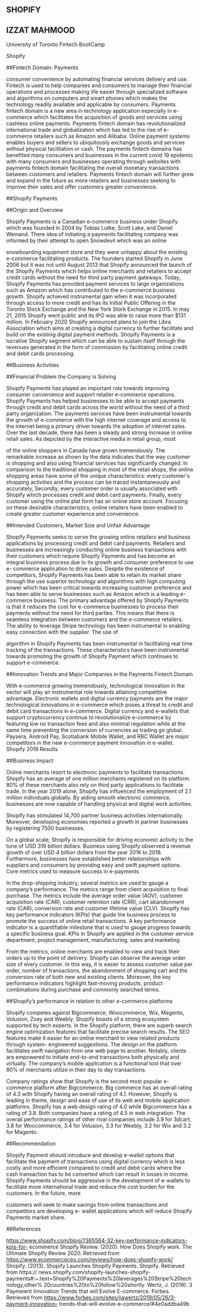 ## SHOPIFY

## IZZAT MAHMOOD
University of Toronto Fintech BootCamp

Shopify

##Fintech Domain: Payments

consumer convenience by automating financial services delivery and use. Fintech is used to help
companies and consumers to manage their financial operations and processes making life easier
through specialized software and algorithms on computers and smart phones which makes the
technology readily available and applicable by consumers. Payments fintech domain is a new
area in technology application especially in e-commerce which facilitates the acquisition of
goods and services using cashless online payments. Payments fintech domain has
revolutionalized international trade and globalization which has led to the rise of e-commerce
retailers such as Amazon and Alibaba. Online payment systems enables buyers and sellers to
ubiquitously exchange goods and services without physical facilitation or cash. The payments
fintech domains has benefited many consumers and businesses in the current covid 19 epidemic
with many consumers and businesses operating through websites with payments fintech domain
facilitating the overall monetary transactions between customers and retailers. Payments fintech
domain will further grow and expand in the future as more retailers and businesses seeking to
improve their sales and offer customers greater convenience.

##Shopify Payments

##Origin and Overview

Shopify Payments is a Canadian e-commerce business under Shopify which was founded
in 2004 by Tobias Lutke, Scott Lake, and Daniel Weinand. There idea of initiating a payments
facilitating company was informed by their attempt to open Snowdevil which was an online


snowboarding equipment store and they were unhappy about the existing e-commerce
facilitating products. The founders started Shopify in June 2006 but it was not until August 2013
that Shopify announced the launch of the Shopify Payments which helps online merchants and
retailers to accept credit cards without the need for third party payment gateways. Today, Shopify
Payments has provided payment services to large organizations such as Amazon which has
contributed to the e-commerce business growth. Shopify achieved instrumental gain when it was
incorporated through access to more credit and has its Initial Public Offering in the Toronto
Stock Exchange and the New York Stork Exchange in 2015. In may 21, 2015 Shopify went
public and its IPO was able to raise more than $131 million. In February 2020 Shopify
announced plans to join the Libra Association which aims at creating a digital currency to further
facilitate and build on the existing digital payment methods. Shopify Payments is a lucrative
Shopify segment which can be able to sustain itself through the revenues generated in the form
of commission by facilitating online credit and debit cards processing.

##Business Activities

##Financial Problem the Company is Solving

Shopify Payments has played an important role towards improving consumer
convenience and support retailer e-commerce operations. Shopify Payments has helped
businesses to be able to accept payments through credit and debit cards across the world without
the need of a third party organization. The payments services have been instrumental towards the
growth of e-commerce with the high internet coverage and access to the internet being a primary
driver towards the adoption of internet sales. Over the last decade, there has been a steady and
strong increase in online retail sales. As depicted by the interactive media in retail group, most


of the online shoppers in Canada have grown tremendously. The remarkable increase as shown
by the data indicates that the way customer is shopping and also using financial services has
significantly changed. In comparison to the traditional shopping in most of the retail shops, the
online shopping areas have some of the unique characteristics: every customer's shopping
activities and the process can be traced instantaneously and accurately, Secondly, every customer
order is usually associated with Shopify which processes credit and debit card payments. Finally,
every customer using the online plat form has an online store account. Focusing on these
desirable characteristics, online retailers have been enabled to create greater customer
experience and convenience.

##Intended Customers, Market Size and Unfair Advantage

Shopify Payments seeks to serve the growing online retailers and business applications
by processing credit and debit card payments. Retailers and businesses are increasingly
conducting online business transactions with their customers which require Shopify Payments
and has become an integral business process due to its growth and consumer preference to use e-
commerce application to drive sales. Despite the existence of competitors, Shopify Payments has
been able to retain its market share through the use superior technology and algorithms with high
computing power which has been critical towards increasing customer preference and has been
able to serve businesses such as Amazon which is a leading e-commerce business. The primary
advantage offered by Shopify Payments is that it reduces the cost for e-commerce businesses to
process their payments without the need for third parties. This means that there is seamless
integration between customers and the e-commerce retailers. The ability to leverage Stripe
technology has been instrumental in enabling easy connection with the supplier. The use of


algorithm in Shopify Payments has been instrumental in facilitating real time tracking of the
transactions. These characteristics have been instrumental towards promoting the growth of
Shopify Payment which continues to support e-commerce.

##Innovation Trends and Major Companies in the Payments Fintech Domain

With e-commerce growing tremendously, technological innovation in the sector will play
an instrumental role towards attaining competitive advantage. Electronic wallets and digital
currency payments are the major technological innovations in e-commerce which poses a threat
to credit and debit card transactions in e-commerce. Digital currency and e-wallets that support
cryptocurrency continue to revolutionalize e-commerce by featuring low no transaction fees and
also minimal regulation while at the same time preventing the conversion of currencies as trading
go global. Paysera, Android Pay, Scotiabank Mobile Wallet, and RBC Wallet are major
competitors in the new e-commerce payment innovation in e-wallet.
Shopify 2019 Results

##Business Impact

Online merchants resort to electronic payments to facilitate transactions.
Shopify has an average of one million merchants registered on its platform. 80% of these
merchants also rely on third party applications to facilitate trade. In the year 2019 alone, Shopify
has influenced the employment of 2.1 million individuals globally. By aiding smooth electronic
commerce, businesses are now capable of handling physical and digital work activities.

Shopify has stimulated 14,700 partner business activities internationally. Moreover,
developing economies reported a growth in partner businesses by registering 7500 businesses.


On a global scale, Shopify is responsible for driving economic activity to the tune of USD 319
billion dollars. Business using Shopify observed a revenue growth of over USD 4 billion dollars
from the year 2016 to 2018. Furthermore, businesses have established better relationships with
suppliers and consumers by providing easy and swift payment options.
Core metrics used to measure success in e-payments

In the drop-shipping industry, several metrics are used to gauge a company’s performance.
The metrics range from client acquisition to final purchase. The metrics include the average
order value (AOV), customer acquisition rate (CAR), customer retention rate (CRR), cart
abandonment rate (CAR), conversion rate and customer lifetime value (CLV). Shopify has key
performance indicators (KPIs) that guide the business process to promote the success of online
retail transactions. A key performance indicator is a quantifiable milestone that is used to gauge
progress towards a specific business goal. KPIs in Shopify are applied in the customer service
department, project management, manufacturing, sales and marketing.

From the metrics, online merchants are enabled to view and track their orders up to the point
of delivery. Shopify can observe the average order size of every customer. In this way, it is easier
to assess customer value per order, number of transactions, the abandonment of shopping cart
and the conversion rate of both new and existing clients. Moreover, the key performance
indicators highlight fast-moving products, product combinations during purchase and commonly
searched terms.

##Shopify’s performance in relation to other e-commerce platforms

Shopify competes against Bigcommerce, Woocommerce, Wix, Magento, Volusion, Zoey and
Weebly. Shopify boasts of a strong ecosystem supported by tech experts. In the Shopify platform,
there are superb search engine optimization features that facilitate precise search results. The
SEO features make it easier for an online merchant to view related products through system-
engineered suggestions. The design on the platform facilitates swift navigation from one web
page to another. Notably, clients are empowered to initiate end-to-end transactions both
physically and virtually. The company’s mobile application is a functional tool that over 80% of
merchants utilize in their day to day transactions.

Company ratings show that Shopify is the second most popular e-commerce platform after
Bigcommerce. Big commerce has an overall rating of 4.3 with Shopify having an overall rating
of 4.1. However, Shopify is leading in theme, design and ease of use of its web and mobile
application platforms. Shopify has a web design rating of 4.0 while Bigcommerce has a rating of
3.8. Both companies have a rating of 4.5 in web integration. The overall performance ratings of
other rival companies include 3.9 for 3dcart, 3.8 for Woocommerce, 3.4 for Volusion, 3.3 for
Weebly, 3.2 for Wix and 3.2 for Magento.

##Recommendation

Shopify Payment should introduce and develop e-wallet options that facilitate the
payment of transactions using digital currency which is less costly and more efficient compared
to credit and debit cards where the cash transaction has to be converted which can result in losses
in income. Shopify Payments should be aggressive in the development of e-wallets to facilitate
more international trade and reduce the cost burden for the customers. In the future, more


customers will seek to make savings from online transactions and competitors are developing e-
wallet applications which will reduce Shopify Payments market share.

##References

https://www.shopify.com/blog/7365564-32-key-performance-indicators-kpis-for-
ecommerce
Shopify Review. (2020). How Does Shopify work. The Ultimate Shopify Review 2020.
Retrieved from https://www.ecommerceceo.com/reviews/how-does-shopify-work/
Shopify. (2013). Shopify Launches Shopify Payments. Shopify. Retrieved from https://
news.shopify.com/shopify-launches-shopify-
payments#:~:text=Shopify%20Payments%20leverages%20Stripe%20technology,other%
20countries%20to%20follow%20shortly.
Wertz, J. (2019). 3 Paymewnt Innovation Trends that will Evolve E-commerce. Forbes.
Retrieved from https://www.forbes.com/sites/jiawertz/2019/05/26/3-payment-innovation-
trends-that-will-evolve-e-commerce/#4e0addba49b
